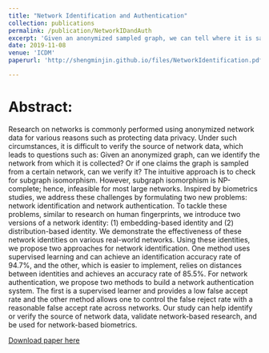 ```yaml
---
title: "Network Identification and Authentication"	
collection: publications	
permalink: /publication/NetworkIDandAuth	
excerpt: 'Given an anonymized sampled graph, we can tell where it is sampled from, e.e., from Facebook, Twitter, or if it's a fake graph.'	
date: 2019-11-08	
venue: 'ICDM'	
paperurl: 'http://shengminjin.github.io/files/NetworkIdentification.pdf'	

---
```


Abstract:	
======	
 Research on networks is commonly performed using anonymized network data for various reasons such as protecting data privacy. Under such circumstances, it is difficult to verify the source of network data, which leads to questions such as: Given an anonymized graph, can we identify the network from which it is collected? Or if one claims the graph is sampled from a certain network, can we verify it? The intuitive approach is to check for subgraph isomorphism. However, subgraph isomorphism is NP-complete; hence, infeasible for most large networks. Inspired by biometrics studies, we address these challenges by formulating two new problems: network identification and network authentication. To tackle these problems, similar to research on human fingerprints, we introduce two versions of a network identity: (1) embedding-based identity and (2) distribution-based identity. We demonstrate the effectiveness of these network identities on various real-world networks. Using these identities, we propose two approaches for network identification. One method uses supervised learning and can achieve an identification accuracy rate of 94.7%, and the other, which is easier to implement, relies on distances between identities and achieves an accuracy rate of 85.5%. For network authentication, we propose two methods to build a network authentication system. The first is a supervised learner and provides a low false accept rate and the other method allows one to control the false reject rate with a reasonable false accept rate across networks. Our study can help identify or verify the source of network data, validate network-based research, and be used for network-based biometrics.	

 [Download paper here](http://shengminjin.github.io/files/NetworkIdentification.pdf)
